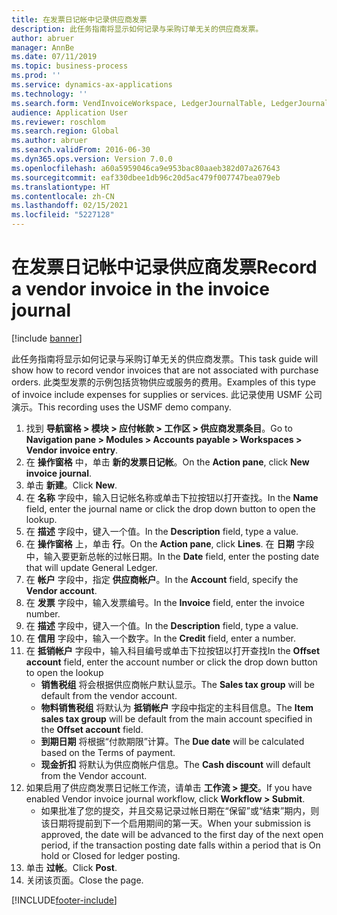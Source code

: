 ```yaml
---
title: 在发票日记帐中记录供应商发票
description: 此任务指南将显示如何记录与采购订单无关的供应商发票。
author: abruer
manager: AnnBe
ms.date: 07/11/2019
ms.topic: business-process
ms.prod: ''
ms.service: dynamics-ax-applications
ms.technology: ''
ms.search.form: VendInvoiceWorkspace, LedgerJournalTable, LedgerJournalTransVendInvoice
audience: Application User
ms.reviewer: roschlom
ms.search.region: Global
ms.author: abruer
ms.search.validFrom: 2016-06-30
ms.dyn365.ops.version: Version 7.0.0
ms.openlocfilehash: a60a5959046ca9e953bac80aaeb382d07a267643
ms.sourcegitcommit: eaf330dbee1db96c20d5ac479f007747bea079eb
ms.translationtype: HT
ms.contentlocale: zh-CN
ms.lasthandoff: 02/15/2021
ms.locfileid: "5227128"
---
```

# <a name="record-a-vendor-invoice-in-the-invoice-journal"></a><span data-ttu-id="e11d6-103">在发票日记帐中记录供应商发票</span><span class="sxs-lookup"><span data-stu-id="e11d6-103">Record a vendor invoice in the invoice journal</span></span>

[!include [banner](../../includes/banner.md)]

<span data-ttu-id="e11d6-104">此任务指南将显示如何记录与采购订单无关的供应商发票。</span><span class="sxs-lookup"><span data-stu-id="e11d6-104">This task guide will show how to record vendor invoices that are not associated with purchase orders.</span></span> <span data-ttu-id="e11d6-105">此类型发票的示例包括货物供应或服务的费用。</span><span class="sxs-lookup"><span data-stu-id="e11d6-105">Examples of this type of invoice include expenses for supplies or services.</span></span>  <span data-ttu-id="e11d6-106">此记录使用 USMF 公司演示。</span><span class="sxs-lookup"><span data-stu-id="e11d6-106">This recording uses the USMF demo company.</span></span>

1. <span data-ttu-id="e11d6-107">找到 **导航窗格 > 模块 > 应付帐款 > 工作区 > 供应商发票条目**。</span><span class="sxs-lookup"><span data-stu-id="e11d6-107">Go to **Navigation pane > Modules > Accounts payable > Workspaces > Vendor invoice entry**.</span></span>
2. <span data-ttu-id="e11d6-108">在 **操作窗格** 中，单击 **新的发票日记帐**。</span><span class="sxs-lookup"><span data-stu-id="e11d6-108">On the **Action pane**, click **New invoice journal**.</span></span>
3. <span data-ttu-id="e11d6-109">单击 **新建**。</span><span class="sxs-lookup"><span data-stu-id="e11d6-109">Click **New**.</span></span>
4. <span data-ttu-id="e11d6-110">在 **名称** 字段中，输入日记帐名称或单击下拉按钮以打开查找。</span><span class="sxs-lookup"><span data-stu-id="e11d6-110">In the **Name** field, enter the journal name or click the drop down button to open the lookup.</span></span>
5. <span data-ttu-id="e11d6-111">在 **描述** 字段中，键入一个值。</span><span class="sxs-lookup"><span data-stu-id="e11d6-111">In the **Description** field, type a value.</span></span>
6. <span data-ttu-id="e11d6-112">在 **操作窗格** 上，单击 **行**。</span><span class="sxs-lookup"><span data-stu-id="e11d6-112">On the **Action pane**, click **Lines**.</span></span> <span data-ttu-id="e11d6-113">在 **日期** 字段中，输入要更新总帐的过帐日期。</span><span class="sxs-lookup"><span data-stu-id="e11d6-113">In the **Date** field, enter the posting date that will update General Ledger.</span></span>  
7. <span data-ttu-id="e11d6-114">在 **帐户** 字段中，指定 **供应商帐户**。</span><span class="sxs-lookup"><span data-stu-id="e11d6-114">In the **Account** field, specify the **Vendor account**.</span></span>
8. <span data-ttu-id="e11d6-115">在 **发票** 字段中，输入发票编号。</span><span class="sxs-lookup"><span data-stu-id="e11d6-115">In the **Invoice** field, enter the invoice number.</span></span>
9. <span data-ttu-id="e11d6-116">在 **描述** 字段中，键入一个值。</span><span class="sxs-lookup"><span data-stu-id="e11d6-116">In the **Description** field, type a value.</span></span>
10. <span data-ttu-id="e11d6-117">在 **信用** 字段中，输入一个数字。</span><span class="sxs-lookup"><span data-stu-id="e11d6-117">In the **Credit** field, enter a number.</span></span>
11. <span data-ttu-id="e11d6-118">在 **抵销帐户** 字段中，输入科目编号或单击下拉按钮以打开查找</span><span class="sxs-lookup"><span data-stu-id="e11d6-118">In the **Offset account** field, enter the account number or click the drop down button to open the lookup</span></span>
    * <span data-ttu-id="e11d6-119">**销售税组** 将会根据供应商帐户默认显示。</span><span class="sxs-lookup"><span data-stu-id="e11d6-119">The **Sales tax group** will be default from the vendor account.</span></span>  
    * <span data-ttu-id="e11d6-120">**物料销售税组** 将默认为 **抵销帐户** 字段中指定的主科目信息。</span><span class="sxs-lookup"><span data-stu-id="e11d6-120">The **Item sales tax group** will be default from the main account specified in the **Offset account** field.</span></span>  
    * <span data-ttu-id="e11d6-121">**到期日期** 将根据“付款期限”计算。</span><span class="sxs-lookup"><span data-stu-id="e11d6-121">The **Due date** will be calculated based on the Terms of payment.</span></span>  
    * <span data-ttu-id="e11d6-122">**现金折扣** 将默认为供应商帐户信息。</span><span class="sxs-lookup"><span data-stu-id="e11d6-122">The **Cash discount** will default from the Vendor account.</span></span>
12. <span data-ttu-id="e11d6-123">如果启用了供应商发票日记帐工作流，请单击 **工作流 > 提交**。</span><span class="sxs-lookup"><span data-stu-id="e11d6-123">If you have enabled Vendor invoice journal workflow, click **Workflow > Submit**.</span></span>
    * <span data-ttu-id="e11d6-124">如果批准了您的提交，并且交易记录过帐日期在“保留”或“结束”期内，则该日期将提前到下一个启用期间的第一天。</span><span class="sxs-lookup"><span data-stu-id="e11d6-124">When your submission is approved, the date will be advanced to the first day of the next open period, if the transaction posting date falls within a period that is On hold or Closed for ledger posting.</span></span>
12. <span data-ttu-id="e11d6-125">单击 **过帐**。</span><span class="sxs-lookup"><span data-stu-id="e11d6-125">Click **Post**.</span></span>
13. <span data-ttu-id="e11d6-126">关闭该页面。</span><span class="sxs-lookup"><span data-stu-id="e11d6-126">Close the page.</span></span>



[!INCLUDE[footer-include](../../../includes/footer-banner.md)]